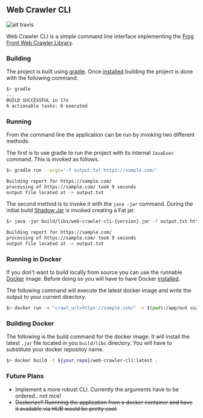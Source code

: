 ## Web Crawler CLI

![alt travis](https://travis-ci.org/cuzz22000/web-crawler-cli.svg?branch=master)

Web Crawler CLI is a simple command line interface implementing the [Frog Front Web Crawler Library](https://github.com/Frog-Front/web-crawler).

### Building
The project is built using [gradle](https://gradle.org/). Once [installed](https://gradle.org/install/) building the project is done with the following command.

```bash
$> gradle
...
BUILD SUCCESSFUL in 17s
6 actionable tasks: 6 executed
```

### Running
From the command line the application can be run by invoking two different methods.

The first is to use gradle to run the project with its internal `JavaExec` command. This is invoked as follows.

```bash
$> gradle run --args='-f output.txt https://sample.com/'

Building report for https://sample.com/
processing of https://sample.com/ took 9 seconds
output file located at -> output.txt

```

The second method is to invoke it with the `java -jar` command. During the initial build [Shadow Jar](https://github.com/johnrengelman/shadow) is invoked creating a Fat jar.

```bash
$> java -jar build/libs/web-crawler-cli-{version}.jar -f output.txt https://sample.com/

Building report for https://sample.com/
processing of https://sample.com/ took 9 seconds
output file located at -> output.txt

```
### Running in Docker
If you don't want to build locally from source you can use the runnable [Docker](https://www.docker.com/) image. Before doing so you will have to have Docker [installed](https://docs.docker.com/install/).

The following command will execute the latest docker image and write the output to your current directory.

```bash
$> docker run -e "crawl_url=https://sample.com/" -v $(pwd):/app/out cuzz22000/web-crawler-cli
```

### Building Docker
The following is the build command for the docker image. It will install the latest `.jar` file located in you `build/libs` directory. You will have to substitute your docker repositoy name.

```bash
$> docker build -t ${your_repo}/web-crawler-cli:latest .
```

### Future Plans
  - Implement a more robust CLI. Currently the arguments have to be ordered.. not nice!
  - ~~Dockerize!! Runnning the application from a docker container and have it available via HUB would be pretty cool.~~
